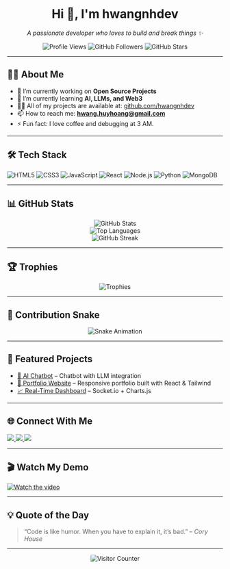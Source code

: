 <!-- HEADER -->
<h1 align="center">Hi 👋, I'm hwangnhdev</h1>
<p align="center">
  <em>A passionate developer who loves to build and break things ✨</em>
</p>

<!-- BADGES -->
<p align="center">
  <img src="https://komarev.com/ghpvc/?username=hwangnhdev&style=flat-square&color=blue" alt="Profile Views"/>
  <img src="https://img.shields.io/github/followers/hwangnhdev?style=social" alt="GitHub Followers"/>
  <img src="https://img.shields.io/github/stars/hwangnhdev?style=social" alt="GitHub Stars"/>
</p>

---

## 🧑‍💻 About Me

- 🔭 I’m currently working on **Open Source Projects**
- 🌱 I’m currently learning **AI, LLMs, and Web3**
- 👨‍💻 All of my projects are available at: [github.com/hwangnhdev](https://github.com/hwangnhdev)
- 📫 How to reach me: **hwang.huyhoang@gmail.com**
- ⚡ Fun fact: I love coffee and debugging at 3 AM.

---

## 🛠 Tech Stack

![HTML5](https://img.shields.io/badge/-HTML5-E34F26?logo=html5&logoColor=white&style=flat-square)
![CSS3](https://img.shields.io/badge/-CSS3-1572B6?logo=css3&logoColor=white&style=flat-square)
![JavaScript](https://img.shields.io/badge/-JavaScript-black?logo=javascript&style=flat-square)
![React](https://img.shields.io/badge/-React-20232A?logo=react&style=flat-square)
![Node.js](https://img.shields.io/badge/-Node.js-43853D?logo=node.js&style=flat-square)
![Python](https://img.shields.io/badge/-Python-3776AB?logo=python&logoColor=white&style=flat-square)
![MongoDB](https://img.shields.io/badge/-MongoDB-4EA94B?logo=mongodb&logoColor=white&style=flat-square)

---

## 📊 GitHub Stats

<p align="center">
  <img src="https://github-readme-stats.vercel.app/api?username=hwangnhdev&show_icons=true&theme=radical" alt="GitHub Stats" />
  <br/>
  <img src="https://github-readme-stats.vercel.app/api/top-langs/?username=hwangnhdev&layout=compact&theme=radical" alt="Top Languages" />
  <br/>
  <img src="https://streak-stats.demolab.com?user=hwangnhdev&theme=radical" alt="GitHub Streak" />
</p>

---

## 🏆 Trophies

<p align="center">
  <img src="https://github-profile-trophy.vercel.app/?username=hwangnhdev&theme=onestar&no-frame=true" alt="Trophies" />
</p>

---

## 🐍 Contribution Snake

<p align="center">
  <img src="https://github.com/hwangnhdev/hwangnhdev/blob/output/github-contribution-grid-snake.svg" alt="Snake Animation" />
</p>

---

## 📌 Featured Projects

- [🧠 AI Chatbot](https://github.com/hwangnhdev/ai-chatbot) – Chatbot with LLM integration
- [🎨 Portfolio Website](https://github.com/hwangnhdev/portfolio) – Responsive portfolio built with React & Tailwind
- [📈 Real-Time Dashboard](https://github.com/hwangnhdev/realtime-dashboard) – Socket.io + Charts.js

---

## 🌐 Connect With Me

<p align="left">
  <a href="https://linkedin.com/in/hwangnhdev" target="_blank">
    <img src="https://img.shields.io/badge/LinkedIn-blue?logo=linkedin&style=flat-square" />
  </a>
  <a href="https://twitter.com/hwangnhdev" target="_blank">
    <img src="https://img.shields.io/badge/Twitter-blue?logo=twitter&style=flat-square" />
  </a>
  <a href="https://yourdomain.com/resume.pdf" target="_blank">
    <img src="https://img.shields.io/badge/Resume-PDF-red?style=flat-square&logo=adobe-acrobat-reader" />
  </a>
</p>

---

## 🎬 Watch My Demo

[![Watch the video](https://img.youtube.com/vi/YOUTUBE_VIDEO_ID/0.jpg)](https://www.youtube.com/watch?v=YOUTUBE_VIDEO_ID)

---

## 💡 Quote of the Day

> “Code is like humor. When you have to explain it, it’s bad.” – *Cory House*

---

<p align="center">
  <img src="https://profile-counter.glitch.me/hwangnhdev/count.svg" alt="Visitor Counter" />
</p>
